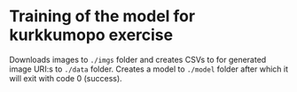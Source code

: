 # Training of the model for kurkkumopo exercise

Downloads images to `./imgs` folder and creates CSVs to for generated image URI:s to `./data` folder. Creates a model to `./model` folder after which it will exit with code 0 (success).
